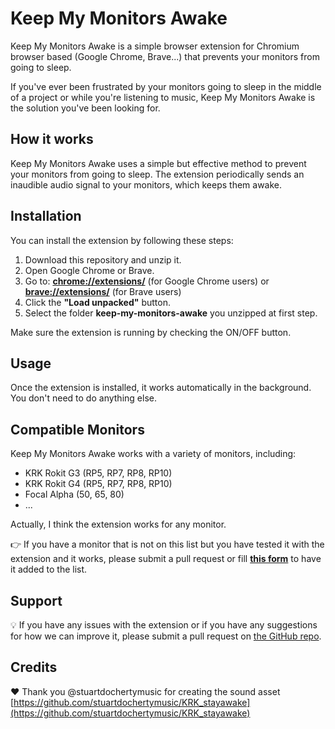 # Keep My Monitors Awake

Keep My Monitors Awake is a simple browser extension for Chromium browser based (Google Chrome, Brave...) that prevents your monitors from going to sleep. 

If you've ever been frustrated by your monitors going to sleep in the middle of a project or while you're listening to music, Keep My Monitors Awake is the solution you've been looking for.

## How it works

Keep My Monitors Awake uses a simple but effective method to prevent your monitors from going to sleep. The extension periodically sends an inaudible audio signal to your monitors, which keeps them awake.

## Installation

You can install the extension by following these steps:

1. Download this repository and unzip it.
2. Open Google Chrome or Brave.
3. Go to: **[chrome://extensions/](chrome://extensions/)** (for Google Chrome users) or **[brave://extensions/](brave://extensions/)** (for Brave users)
4. Click the **"Load unpacked"** button.
5. Select the folder **keep-my-monitors-awake** you unzipped at first step. 

Make sure the extension is running by checking the ON/OFF button.

## Usage

Once the extension is installed, it works automatically in the background. You don't need to do anything else.

## Compatible Monitors

Keep My Monitors Awake works with a variety of monitors, including:

- KRK Rokit G3 (RP5, RP7, RP8, RP10)
- KRK Rokit G4 (RP5, RP7, RP8, RP10)
- Focal Alpha (50, 65, 80)
- ...

Actually, I think the extension works for any monitor.

👉 If you have a monitor that is not on this list but you have tested it with the extension and it works, please submit a pull request or fill **[this form](https://tally.so/r/n9By65)** to have it added to the list.


## Support

💡 If you have any issues with the extension or if you have any suggestions for how we can improve it, please submit a pull request on [the GitHub repo](https://github.com/franckdpt/keep-my-monitors-awake).

## Credits
❤️ Thank you @stuartdochertymusic for creating the sound asset [https://github.com/stuartdochertymusic/KRK_stayawake](https://github.com/stuartdochertymusic/KRK_stayawake)